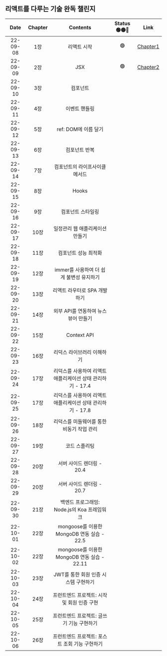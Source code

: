 ## 리액트를 다루는 기술 완독 챌린지


| **Date** | **Chapter** |                        **Contents**                        | **Status 🟢🟡🔴** | **Link** |
| :------: | :---------: | :--------------------------------------------------------: | :---------: | :------: |
| 22-09-08 | 1장 | 리액트 시작 | 🟢 | [Chapter1](https://github.com/sso-hyeon/TIL-Today-I-Learned/blob/main/React/chapter1.md) |
| 22-09-09 | 2장 | JSX | 🟢 | [Chapter2](https://github.com/sso-hyeon/TIL-Today-I-Learned/blob/main/React/chapter2.md) |
| 22-09-10 | 3장 | 컴포넌트 | | |
| 22-09-11 | 4장 | 이벤트 핸들링 | | |
| 22-09-12 | 5장 | ref: DOM에 이름 달기 | | |
| 22-09-13 | 6장 | 컴포넌트 반복 | | |
| 22-09-14 | 7장 | 컴포넌트의 라이프사이클 메서드 | | |
| 22-09-15 | 8장 | Hooks | | |
| 22-09-16 | 9장 | 컴포넌트 스타일링 | | |
| 22-09-17 | 10장 | 일정관리 웹 애플리케이션 만들기 | | |
| 22-09-18 | 11장 | 컴포넌트 성능 최적화 | | |
| 22-09-19 | 12장 | immer를 사용하여 더 쉽게 불변성 유지하기 | | |
| 22-09-20 | 13장 | 리액트 라우터로 SPA 개발하기 | | |
| 22-09-21 | 14장 | 외부 API를 연동하여 뉴스 뷰어 만들기 | | |
| 22-09-22 | 15장 | Context API | | |
| 22-09-23 | 16장 | 리덕스 라이브러리 이해하기 | | |
| 22-09-24 | 17장 | 리덕스를 사용하여 리액트 애플리케이션 상태 관리하기 - 17.4 | | |
| 22-09-25 | 17장 | 리덕스를 사용하여 리액트 애플리케이션 상태 관리하기 - 17.8 | | |
| 22-09-26 | 18장 | 리덕스를 미들웨어를 통한 비동기 작업 관리 | | |
| 22-09-27 | 19장 | 코드 스플리팅 | | |
| 22-09-28 | 20장 | 서버 사이드 렌더링 - 20.4 | | |
| 22-09-29 | 20장 | 서버 사이드 렌더링 - 20.7 | | |
| 22-09-30 | 21장 | 백엔드 프로그래밍: Node.js의 Koa 프레임워크 | | |
| 22-10-01 | 22장 | mongoose를 이용한 MongoDB 연동 실습 - 22.5 | | |
| 22-10-02 | 22장 | mongoose를 이용한 MongoDB 연동 실습 - 22.11 | | |
| 22-10-03 | 23장 | JWT를 통한 회원 인증 시스템 구현하기 | | |
| 22-10-04 | 24장 | 프런트엔드 프로젝트: 시작 및 회원 인증 구현 | | |
| 22-10-05 | 25장 | 프런트엔드 프로젝트: 글쓰기 기능 구현하기 | | |
| 22-10-06 | 26장 | 프런트엔드 프로젝트: 포스트 조회 기능 구현하기| | |
